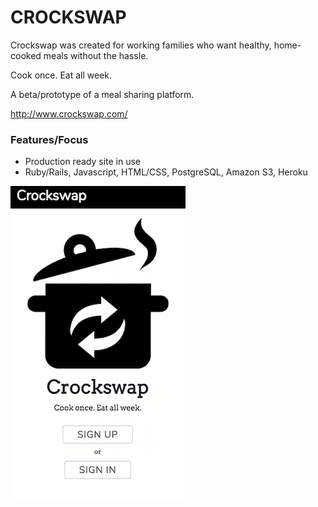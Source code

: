 # CROCKSWAP

Crockswap was created for working families who want healthy, home-cooked meals without the hassle.

Cook once. Eat all week.

A beta/prototype of a meal sharing platform.

http://www.crockswap.com/

### Features/Focus
- Production ready site in use
- Ruby/Rails, Javascript, HTML/CSS, PostgreSQL, Amazon S3, Heroku

![Crockswap](public/crockswap-mobile.gif)